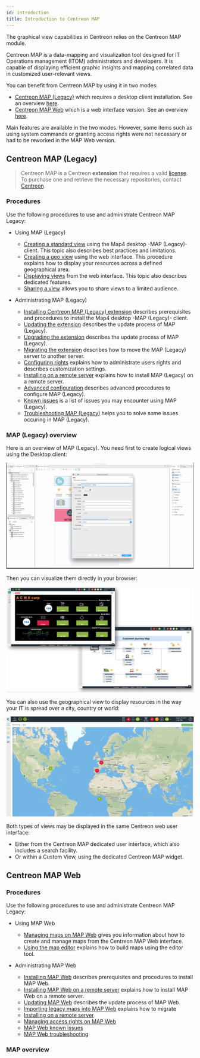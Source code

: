 ```yaml
---
id: introduction
title: Introduction to Centreon MAP
---
```


The graphical view capabilities in Centreon relies on the Centreon MAP
module.

Centreon MAP is a data-mapping and visualization tool designed for IT
Operations management (ITOM) administrators and developers. It is
capable of displaying efficient graphic insights and mapping correlated
data in customized user-relevant views.

You can benefit from Centreon MAP by using it in two modes:
- [Centreon MAP (Legacy)](#centreon-map-legacy) which requires a desktop client installation. See an overview [here](#map-legacy-overview).
- [Centreon MAP Web](#centreon-map-web) which is a web interface version. See an overview [here](#map-overview).

Main features are available in the two modes. However, some items such as using system commands or granting access rights were not necessary or had to be reworked in the MAP Web version.

## Centreon MAP (Legacy)

> Centreon MAP is a Centreon **extension** that requires a valid [license](../administration/licenses.md).
> To purchase one and retrieve the necessary repositories, contact [Centreon](mailto:sales@centreon.com).

### Procedures

Use the following procedures to use and administrate Centreon MAP Legacy:

- Using MAP (Legacy)
  - [Creating a standard view](create-standard-view.md) using the Map4 desktop -MAP (Legacy)- client. This topic also describes best practices and limitations.
  - [Creating a geo view](create-geo-views.md) using the web interface. This procedure explains how to display your resources across a defined geographical area.
  - [Displaying views](display-view.md) from the web interface. This topic also describes dedicated features.
  - [Sharing a view](share-view.md) allows you to share views to a limited audience.

- Administrating MAP (Legacy)
  - [Installing Centreon MAP (Legacy) extension](install.md) describes prerequisites and procedures to install the Map4 desktop -MAP (Legacy)- client.
  - [Updating the extension](update.md) describes the update process of MAP (Legacy).
  - [Upgrading the extension](upgrade.md) describes the update process of MAP (Legacy).
  - [Migrating the extension](migrate.md) describes how to move the MAP (Legacy) server to another server.
  - [Configuring rights](configuration.md) explains how to administrate users rights and describes customization settings.
  - [Installing on a remote server](remote-server.md) explains how to install MAP (Legacy) on a remote server.
  - [Advanced configuration](advanced-configuration.md) describes advanced procedures to configure MAP (Legacy).
  - [Known issues](known-issues.md) is a list of issues you may encounter using MAP (Legacy).
  - [Troubleshooting MAP (Legacy)](troubleshooter.md) helps you to solve some issues occuring in MAP (Legacy).

### MAP (Legacy) overview

Here is an overview of MAP (Legacy). You need first to create logical views using the Desktop client:

![image](../assets/graph-views/desktop.gif)

Then you can visualize them directly in your browser:

![image](../assets/graph-views/first_page_web.png)

You can also use the geographical view to display resources in the way your IT is spread
over a city, country or world:

![image](../assets/graph-views/display_geo_view.gif)

Both types of views may be displayed in the same Centreon web user interface:

- Either from the Centreon MAP dedicated user interface, which also includes a
  search facility.
- Or within a Custom View, using the dedicated Centreon MAP widget.

## Centreon MAP Web

### Procedures

Use the following procedures to use and administrate Centreon MAP Legacy:

- Using MAP Web
  - [Managing maps on MAP Web](map-web-manage.md) gives you information about how to create and manage maps from the Centreon MAP Web interface.
  - [Using the map editor](map-web-editor.md) explains how to build maps using the editor tool.

- Administrating MAP Web
  - [Installing MAP Web](map-web-install.md) describes prerequisites and procedures to install MAP Web.
  - [Installing MAP Web on a remote server](map-web-install-remote.md) explains how to install MAP Web on a remote server.
  - [Updating MAP Web](map-web-update.md) describes the update process of MAP Web.
  - [Importing legacy maps into MAP Web](import-into-map-web.md) explains how to migrate 
  - [Installing on a remote server](remote-server.md)
  - [Managing access rights on MAP Web](map-web-manage.md)
  - [MAP Web known issues](map-web-known-issues.md)
  - [MAP Web troubleshooting](map-web-troubleshooting.md)

### MAP overview

